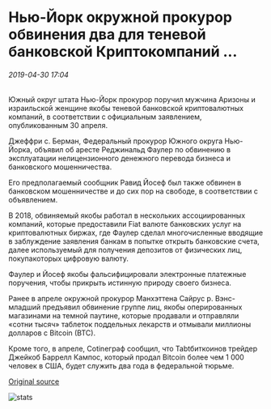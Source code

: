 # Нью-Йорк окружной прокурор обвинения два для теневой банковской Криптокомпаний ...

###### 2019-04-30 17:04

Южный округ штата Нью-Йорк прокурор поручил мужчина Аризоны и израильской женщине якобы теневой банковской криптовалютных компаний, в соответствии с официальным заявлением, опубликованным 30 апреля.

Джеффри с. Берман, Федеральный прокурор Южного округа Нью-Йорка, объявил об аресте Реджинальд Фаулер по обвинению в эксплуатации нелицензионного денежного перевода бизнеса и банковского мошенничества.

Его предполагаемый сообщник Равид Йосеф был также обвинен в банковском мошенничестве и до сих пор на свободе, в соответствии с объявлением.

В 2018, обвиняемый якобы работал в нескольких ассоциированных компаний, которые предоставили Fiat валюте банковских услуг на криптовалютных биржах, где Фаулер сделал многочисленные вводящие в заблуждение заявления банкам в попытке открыть банковские счета, далее используемый для получения депозитов от физических лиц, покупакоторых цифровую валюту.

Фаулер и Йосеф якобы фальсифицировали электронные платежные поручения, чтобы прикрыть истинную природу своего бизнеса.

Ранее в апреле окружной прокурор Манхэттена Сайрус р. Вэнс-младший предъявил обвинение группе лиц, якобы оперированных магазинами на темной паутине, которые продавали и отправляли «сотни тысяч» таблеток поддельных лекарств и отмывали миллионы долларов с Bitcoin (BTC).

Кроме того, в апреле, Cotineграф сообщил, что Tabtбиткоинов трейдер Джейкоб Баррелл Кампос, который продал Bitcoin более чем 1 000 человек в США, будет служить два года в федеральной тюрьме.

[Original source](https://cointelegraph.com/news/new-york-district-attorney-charges-two-for-shadow-banking-crypto-companies)

![stats](https://c.statcounter.com/11760860/0/a89fa40b/1/ "stats")